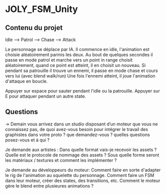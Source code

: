 # JOLY_FSM_Unity
 
## Contenu du projet

Idle --> Patrol --> Chase --> Attack

Le personnage se déplace par IA.
Il commence en idle, l'animation est choisie aléatoirement parmis les deux.
Au bout de quelques secondes il passe en mode patrol et marche vers un point in range choisit aléatoirement,
quand ce point est atteint, il en choisit un nouveau.
Si pendant sa patrouille il trouve un ennemi, il passe en mode chase et cours vers lui (avec blend walk/run)
Une fois l'ennemi atteint, il joue l'animation d'attaque en boucle.

Appuyer sur espace pour sauter pendant l'idle ou la patrouille.
Appuyer sur E pour attaquer pendant un autre state.

## Questions
-> Demain vous arrivez dans un studio disposant d’un moteur que vous ne connaissez pas, 
de quoi avez-vous besoin pour intégrer le travail des graphistes dans votre proto ? 
que demandez-vous ? 
quelles questions posez-vous et à qui ?

Je demande aux artistes : 
Dans quelle format vais-je recevoir les assets ?
Quelle est le protocole de nommage des assets ?
Sous quelle forme seront les matériaux / textures et comment les implémenter ?



Je demande au développeurs du moteur: 
Comment faire en sorte d'adapter le rig de l'animation au squelette du personnage.
Comment faire un FSM dans leur moteur, créer des states, des transitions, etc.
Comment le moteur gère le blend entre plusieures animations ?

